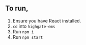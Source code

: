 ## To run,

1. Ensure you have React installed.
2. `cd` into `highgate-ems`
3. Run `npm i`
4. Run `npm start`
